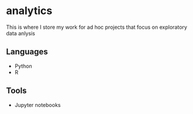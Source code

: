 # analytics
This is where I store my work for ad hoc projects that focus on exploratory data anlysis



## Languages
* Python
* R

## Tools
* Jupyter notebooks